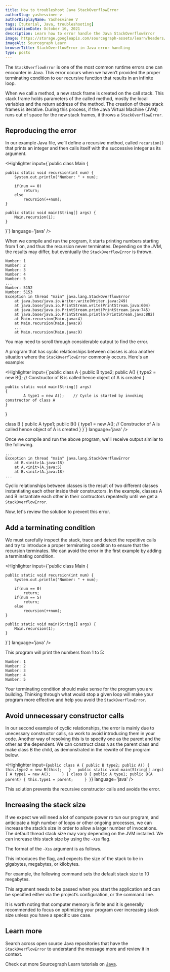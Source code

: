 ```yaml
---
title: How to troubleshoot Java StackOverflowError
authorSlug: yashesvinee-v
authorDisplayName: Yashesvinee V
tags: [tutorial, Java, troubleshooting]
publicationDate: October 16, 2021
description: Learn how to error handle the Java StackOverflowError
image: https://storage.googleapis.com/sourcegraph-assets/learn/headers/sourcegraph-learn-header.png
imageAlt: Sourcegraph Learn
browserTitle: StackOverflowError in Java error handling
type: posts
---
```


The `StackOverflowError` is one of the most common runtime errors one can encounter in Java. This error occurs when we haven’t provided the proper terminating condition to our recursive function that results in an infinite loop.

When we call a method, a new stack frame is created on the call stack. This stack frame holds parameters of the called method, mostly the local variables and the return address of the method. The creation of these stack frames is iterative. During this process, if the Java Virtual Machine (JVM) runs out of space for the new stack frames, it throws a `StackOverflowError`.

## Reproducing the error

In our example Java file, we’ll define a recursive method, called `recursion()` that prints an integer and then calls itself with the successive integer as its argument. 

<Highlighter
input={`public class Main {
     
    public static void recursion(int num) {
        System.out.println("Number: " + num);
         
        if(num == 0)
            return;
        else
            recursion(++num);
    }
     
    public static void main(String[] args) {
        Main.recursion(1);
    }
}`}
language='java'
/>

When we compile and run the program, it starts printing numbers starting from 1 on, and thus the recursion never terminates. Depending on the JVM, the results may differ, but eventually the `StackOverflowError` is thrown.

```
Number: 1
Number: 2
Number: 3
Number: 4
Number: 5
...
Number: 5152
Number: 5153
Exception in thread "main" java.lang.StackOverflowError
    at java.base/java.io.Writer.write(Writer.java:249)
    at java.base/java.io.PrintStream.write(PrintStream.java:604)
    at java.base/java.io.PrintStream.print(PrintStream.java:745)
    at java.base/java.io.PrintStream.println(PrintStream.java:882)
    at Main.recursion(Main.java:4)
    at Main.recursion(Main.java:9)
    ...
    at Main.recursion(Main.java:9)
```

You may need to scroll through considerable output to find the error. 

A program that has cyclic relationships between classes is also another situation where the `StackOverflowError` commonly occurs. Here's an example:

<Highlighter
input={`public class A {
	public B type2;
	public A()
	{
		type2 = new B();    // Constructor of B is called hence object of A is created
	}
 
	public static void main(String[] args)
	{
			A type1 = new A();    // Cycle is started by invoking constructor of class A
	}
}
 
class B {
	public A type1;
	public B()
	{
		type1 = new A();    // Constructor of A is called hence object of A is created
	}
}`}
language='java'
/>

Once we compile and run the above program, we'll receive output similar to the following. 

```
...
Exception in thread "main" java.lang.StackOverflowError
	at B.<init>(A.java:18)
	at A.<init>(A.java:5)
	at B.<init>(A.java:18)
...
```

Cyclic relationships between classes is the result of two different classes instantiating each other inside their constructors. In the example, classes A and B instantiate each other in their contructors repeatedly until we get a `StackOverflowError`. 

Now, let's review the solution to prevent this error. 

## Add a terminating condition 

We must carefully inspect the stack, trace and detect the repetitive calls and try to introduce a proper terminating condition to ensure that the recursion terminates. We can avoid the error in the first example by adding a terminating condition.

<Highlighter
input={`public class Main {
  
    public static void recursion(int num) {
        System.out.println("Number: " + num);
         
        if(num == 0)
            return;
        if(num == 5)
            return;
        else
            recursion(++num);
    }
      
    public static void main(String[] args) {
        Main.recursion(1);
    }
}`}
language='java'
/>

This program will print the numbers from 1 to 5:

```
Number: 1
Number: 2
Number: 3
Number: 4
Number: 5
```

Your terminating condition should make sense for the program you are building. Thinking through what would stop a given loop will make your program more effective and help you avoid the `StackOverflowError`. 

## Avoid unnecessary constructor calls

In our second example of cyclic relationships, the error is mainly due to unecessary constructor calls, so work to avoid introducing them in your code.
Another way of resolving this is to specify one as the parent and the other as the dependent. We can construct class `A` as the parent class and make class B the child, as demonstrated in the rewrite of the program below.

<Highlighter
input={`public class A {
	public B type2;
	public A()
	{
		this.type2 = new B(this);  
        }  
	public static void main(String[] args)
	{
		A type1 = new A();    
        }
}
class B {
	public A type1;
	public B(A parent)
	{
		this.type1 = parent;    
        }
}`}
language='java'
/>

This solution prevents the recursive constructor calls and avoids the error.

## Increasing the stack size

If we expect we will need a lot of compute power ro tun our program, and anticipate a high number of loops or other ongoing processes, we can increase the stack’s size in order to allow a larger number of invocations. The default thread stack size may vary depending on the JVM installed. We can increase this stack size by using the `-Xss` flag.

The format of the `-Xss` argument is as follows. 

<Highlighter
input='-Xss<size>[g|G|m|M|k|K]'
language='bash'
/>

This introduces the flag, and expects the size of the stack to be in gigabytes, megabytes, or kilobytes. 

For example, the following command sets the default stack size to 10 megabytes. 

<Highlighter
input='java -Xss:10m myJavaApp.java'
language='bash'
/>

This argument needs to be passed when you start the application and can be specified either via the project’s configuration, or the command line. 

It is worth noting that computer memory is finite and it is generally recommended to focus on optimizing your program over increasing stack size unless you have a specific use case. 

## Learn more

Search across open source Java repositories that have the `StackOverflowError` to understand the message more and review it in context. 

<SourcegraphSearch query="StackOverflowError lang:java" patternType="literal"/>

Check out more Sourcegraph Learn tutorials on [Java](https://learn.sourcegraph.com/tags/java).
